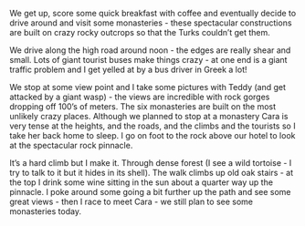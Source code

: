 We get up, score some quick breakfast with coffee and eventually decide to drive around and visit some monasteries - these spectacular constructions are built on crazy rocky outcrops so that the Turks couldn’t get them.

We drive along the high road around noon - the edges are really shear and small. Lots of giant tourist buses make things crazy - at one end is a giant traffic problem and I get yelled at by a bus driver in Greek a lot!

We stop at some view point and I take some pictures with Teddy (and get attacked by a giant wasp) - the views are incredible with rock gorges dropping off 100’s of meters. The six monasteries are built on the most unlikely crazy places. Although we planned to stop at a monastery Cara is very tense at the heights, and the roads, and the climbs and the tourists so I take her back home to sleep. I go on foot to the rock above our hotel to look at the spectacular rock pinnacle.

It’s a hard climb but I make it. Through dense forest (I see a wild tortoise - I try to talk to it but it hides in its shell). The walk climbs up old oak stairs - at the top I drink some wine sitting in the sun about a quarter way up the pinnacle. I poke around some going a bit further up the path and see some great views - then I race to meet Cara - we still plan to see some monasteries today.  
